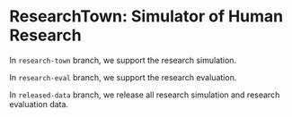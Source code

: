 # ResearchTown: Simulator of Human Research 

In `research-town` branch, we support the research simulation.

In `research-eval` branch, we support the research evaluation.

In `released-data` branch, we release all research simulation and research evaluation data.
